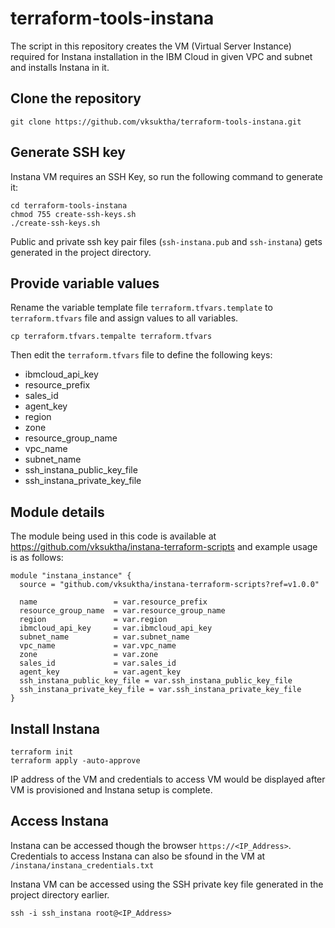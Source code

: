 # terraform-tools-instana

The script in this repository creates the VM (Virtual Server Instance) required for Instana installation in the IBM Cloud in given VPC and subnet and installs Instana in it.
## Clone the repository
```
git clone https://github.com/vksuktha/terraform-tools-instana.git
```
## Generate SSH key 
Instana VM requires an SSH Key, so run the following command to generate it:

```
cd terraform-tools-instana
chmod 755 create-ssh-keys.sh
./create-ssh-keys.sh
```
Public and private ssh key pair files (`ssh-instana.pub` and `ssh-instana`) gets generated in the project directory.

## Provide variable values
Rename the variable template file `terraform.tfvars.template` to `terraform.tfvars` file and assign values to all variables.
```
cp terraform.tfvars.tempalte terraform.tfvars
```
Then edit the `terraform.tfvars` file to define the following keys:

- ibmcloud_api_key
- resource_prefix
- sales_id
- agent_key
- region
- zone
- resource_group_name
- vpc_name
- subnet_name
- ssh_instana_public_key_file
- ssh_instana_private_key_file

## Module details
The module being used in this code is available at https://github.com/vksuktha/instana-terraform-scripts and example usage is as follows:
```
module "instana_instance" {
  source = "github.com/vksuktha/instana-terraform-scripts?ref=v1.0.0"

  name                 = var.resource_prefix
  resource_group_name  = var.resource_group_name
  region               = var.region
  ibmcloud_api_key     = var.ibmcloud_api_key
  subnet_name          = var.subnet_name
  vpc_name             = var.vpc_name
  zone                 = var.zone
  sales_id             = var.sales_id
  agent_key            = var.agent_key
  ssh_instana_public_key_file = var.ssh_instana_public_key_file
  ssh_instana_private_key_file = var.ssh_instana_private_key_file
}
```


## Install Instana
```
terraform init
terraform apply -auto-approve
```


IP address of the VM and credentials to access VM would be displayed after VM is provisioned and Instana setup is complete.

## Access Instana

Instana can be accessed though the browser `https://<IP_Address>`. Credentials to access Instana can also be sfound in the VM at `/instana/instana_credentials.txt`

Instana VM can be accessed using the SSH private key file generated in the project directory earlier.
```
ssh -i ssh_instana root@<IP_Address>
```

